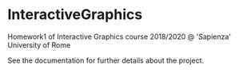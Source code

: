 # InteractiveGraphics
Homework1 of Interactive Graphics course 2018/2020 @ 'Sapienza' University of Rome

See the documentation for further details about the project.
